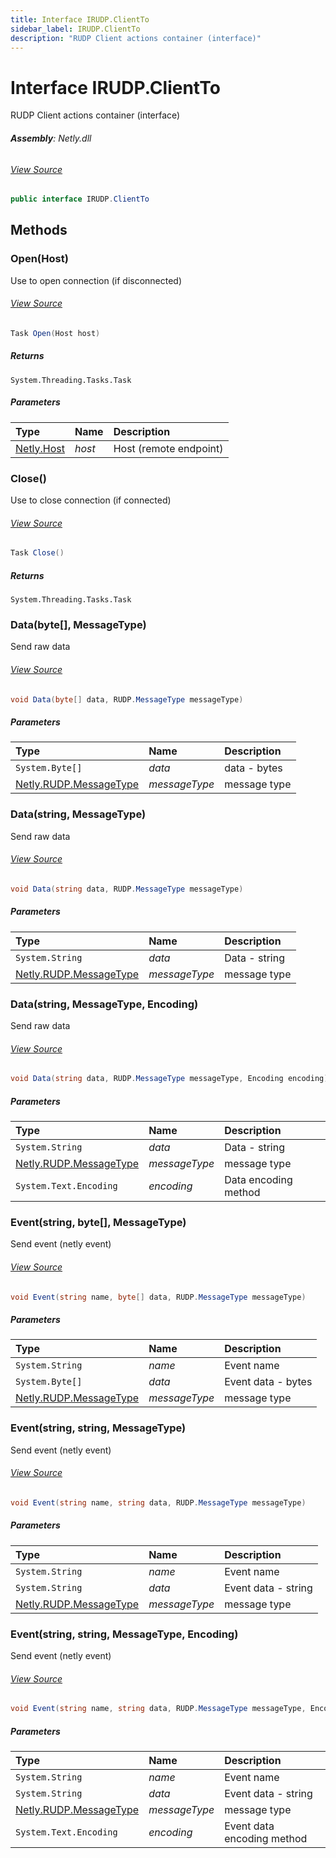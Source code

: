 ```yaml
---
title: Interface IRUDP.ClientTo
sidebar_label: IRUDP.ClientTo
description: "RUDP Client actions container (interface)"
---
```

# Interface IRUDP.ClientTo
RUDP Client actions container (interface)

###### **Assembly**: Netly.dll
###### [View Source](https://github.com/alec1o/Netly/blob/dev/src/rudp/interfaces/IRUDP.ClientTo.cs#L11)
```csharp title="Declaration"
public interface IRUDP.ClientTo
```
## Methods
### Open(Host)
Use to open connection (if disconnected)
###### [View Source](https://github.com/alec1o/Netly/blob/dev/src/rudp/interfaces/IRUDP.ClientTo.cs#L18)
```csharp title="Declaration"
Task Open(Host host)
```

##### Returns

`System.Threading.Tasks.Task`

##### Parameters

| Type | Name | Description |
|:--- |:--- |:--- |
| [Netly.Host](../Netly/Host) | *host* | Host (remote endpoint) |

### Close()
Use to close connection (if connected)
###### [View Source](https://github.com/alec1o/Netly/blob/dev/src/rudp/interfaces/IRUDP.ClientTo.cs#L24)
```csharp title="Declaration"
Task Close()
```

##### Returns

`System.Threading.Tasks.Task`
### Data(byte[], MessageType)
Send raw data
###### [View Source](https://github.com/alec1o/Netly/blob/dev/src/rudp/interfaces/IRUDP.ClientTo.cs#L31)
```csharp title="Declaration"
void Data(byte[] data, RUDP.MessageType messageType)
```

##### Parameters

| Type | Name | Description |
|:--- |:--- |:--- |
| `System.Byte[]` | *data* | data - bytes |
| [Netly.RUDP.MessageType](../Netly/RUDP.MessageType) | *messageType* | message type |

### Data(string, MessageType)
Send raw data
###### [View Source](https://github.com/alec1o/Netly/blob/dev/src/rudp/interfaces/IRUDP.ClientTo.cs#L38)
```csharp title="Declaration"
void Data(string data, RUDP.MessageType messageType)
```

##### Parameters

| Type | Name | Description |
|:--- |:--- |:--- |
| `System.String` | *data* | Data - string |
| [Netly.RUDP.MessageType](../Netly/RUDP.MessageType) | *messageType* | message type |

### Data(string, MessageType, Encoding)
Send raw data
###### [View Source](https://github.com/alec1o/Netly/blob/dev/src/rudp/interfaces/IRUDP.ClientTo.cs#L46)
```csharp title="Declaration"
void Data(string data, RUDP.MessageType messageType, Encoding encoding)
```

##### Parameters

| Type | Name | Description |
|:--- |:--- |:--- |
| `System.String` | *data* | Data - string |
| [Netly.RUDP.MessageType](../Netly/RUDP.MessageType) | *messageType* | message type |
| `System.Text.Encoding` | *encoding* | Data encoding method |

### Event(string, byte[], MessageType)
Send event (netly event)
###### [View Source](https://github.com/alec1o/Netly/blob/dev/src/rudp/interfaces/IRUDP.ClientTo.cs#L55)
```csharp title="Declaration"
void Event(string name, byte[] data, RUDP.MessageType messageType)
```

##### Parameters

| Type | Name | Description |
|:--- |:--- |:--- |
| `System.String` | *name* | Event name |
| `System.Byte[]` | *data* | Event data - bytes |
| [Netly.RUDP.MessageType](../Netly/RUDP.MessageType) | *messageType* | message type |

### Event(string, string, MessageType)
Send event (netly event)
###### [View Source](https://github.com/alec1o/Netly/blob/dev/src/rudp/interfaces/IRUDP.ClientTo.cs#L63)
```csharp title="Declaration"
void Event(string name, string data, RUDP.MessageType messageType)
```

##### Parameters

| Type | Name | Description |
|:--- |:--- |:--- |
| `System.String` | *name* | Event name |
| `System.String` | *data* | Event data - string |
| [Netly.RUDP.MessageType](../Netly/RUDP.MessageType) | *messageType* | message type |

### Event(string, string, MessageType, Encoding)
Send event (netly event)
###### [View Source](https://github.com/alec1o/Netly/blob/dev/src/rudp/interfaces/IRUDP.ClientTo.cs#L72)
```csharp title="Declaration"
void Event(string name, string data, RUDP.MessageType messageType, Encoding encoding)
```

##### Parameters

| Type | Name | Description |
|:--- |:--- |:--- |
| `System.String` | *name* | Event name |
| `System.String` | *data* | Event data - string |
| [Netly.RUDP.MessageType](../Netly/RUDP.MessageType) | *messageType* | message type |
| `System.Text.Encoding` | *encoding* | Event data encoding method |

